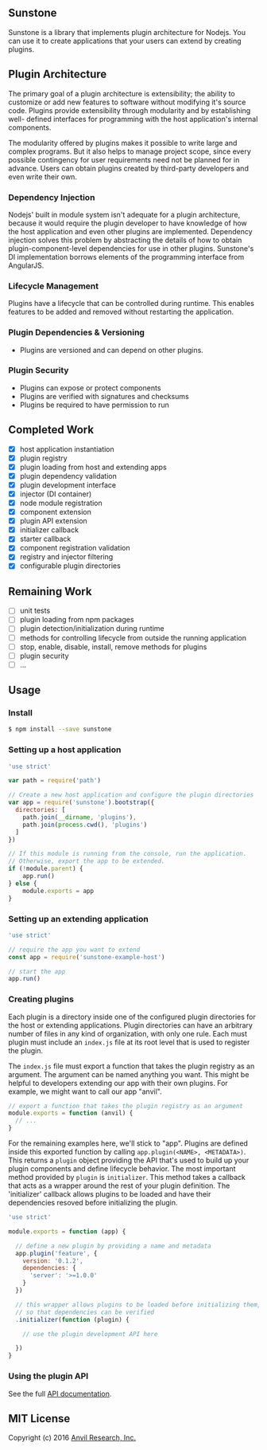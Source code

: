 ## Sunstone

Sunstone is a library that implements plugin architecture for Nodejs. You can
use it to create applications that your users can extend by creating plugins.

## Plugin Architecture

The primary goal of a plugin architecture is extensibility; the ability to
customize or add new features to software without modifying it's source code.
Plugins provide extensibility through modularity and by establishing well-
defined interfaces for programming with the host application's internal
components.

The modularity offered by plugins makes it possible to write large and complex
programs. But it also helps to manage project scope, since every possible
contingency for user requirements need not be planned for in advance. Users can
obtain plugins created by third-party developers and even write their own.

### Dependency Injection

Nodejs' built in module system isn't adequate for a plugin architecture, because
it would require the plugin developer to have knowledge of how the host
application and even other plugins are implemented. Dependency injection solves
this problem by abstracting the details of how to obtain plugin-component-level
dependencies for use in other plugins. Sunstone's DI implementation borrows
elements of the programming interface from AngularJS.

### Lifecycle Management

Plugins have a lifecycle that can be controlled during runtime. This enables
features to be added and removed without restarting the application.

### Plugin Dependencies & Versioning

* Plugins are versioned and can depend on other plugins.

### Plugin Security

* Plugins can expose or protect components
* Plugins are verified with signatures and checksums
* Plugins be required to have permission to run

## Completed Work

* [x] host application instantiation
* [x] plugin registry
* [x] plugin loading from host and extending apps
* [x] plugin dependency validation
* [x] plugin development interface
* [x] injector (DI container)
* [x] node module registration
* [x] component extension
* [x] plugin API extension
* [x] initializer callback
* [x] starter callback
* [x] component registration validation
* [x] registry and injector filtering
* [x] configurable plugin directories

## Remaining Work

* [ ] unit tests
* [ ] plugin loading from npm packages
* [ ] plugin detection/initialization during runtime
* [ ] methods for controlling lifecycle from outside the running application
* [ ] stop, enable, disable, install, remove methods for plugins
* [ ] plugin security
* [ ] ...

## Usage

### Install

```bash
$ npm install --save sunstone
```

### Setting up a host application

```javascript
'use strict'

var path = require('path')

// Create a new host application and configure the plugin directories
var app = require('sunstone').bootstrap({
  directories: [
    path.join(__dirname, 'plugins'),
    path.join(process.cwd(), 'plugins')
  ]
})

// If this module is running from the console, run the application.
// Otherwise, export the app to be extended.
if (!module.parent) {
    app.run()
} else {
    module.exports = app
}
```

### Setting up an extending application

```javascript
'use strict'

// require the app you want to extend
const app = require('sunstone-example-host')

// start the app
app.run()
```

### Creating plugins

Each plugin is a directory inside one of the configured plugin directories for 
the host or extending applications. Plugin directories can have an arbitrary 
number of files in any kind of organization, with only one rule. Each must 
plugin must include an `index.js` file at its root level that is used to register 
the plugin.

The `index.js` file must export a function that takes the plugin registry as 
an argument. The argument can be named anything you want. This might be helpful 
to developers extending our app with their own plugins. For example, we might 
want to call our app "anvil". 

```javascript
// export a function that takes the plugin registry as an argument
module.exports = function (anvil) {
  // ...
}
```

For the remaining examples here, we'll stick to "app". Plugins are defined 
inside this exported function by calling `app.plugin(<NAME>, <METADATA>)`.
This returns a `plugin` object providing the API that's used to build up 
your plugin components and define lifecycle behavior. The most important 
method provided by `plugin` is `initializer`. This method takes a callback
that acts as a wrapper around the rest of your plugin definition. The 
'initializer' callback allows plugins to be loaded and have their dependencies 
resoved before initializing the plugin.

```javascript
'use strict'

module.exports = function (app) {

  // define a new plugin by providing a name and metadata
  app.plugin('feature', {
    version: '0.1.2',
    dependencies: {
      'server': '>=1.0.0'
    }
  })

  // this wrapper allows plugins to be loaded before initializing them, 
  // so that dependencies can be verified
  .initializer(function (plugin) {

    // use the plugin development API here

  })
}
```

### Using the plugin API

See the full [API documentation](http://anvilresearch.github.io/sunstone/).


## MIT License

Copyright (c) 2016 [Anvil Research, Inc.](http://anvil.io)
